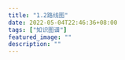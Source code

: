 ```yaml
---
title: "1.2路线图"
date: 2022-05-04T22:46:36+08:00
tags: ["知识图谱"]
featured_image: ""
description: ""
---
```

